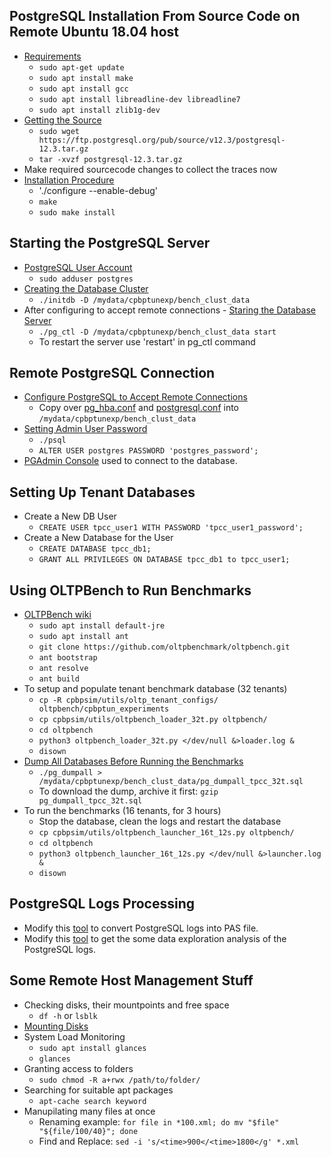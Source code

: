 ## PostgreSQL Installation From Source Code on Remote Ubuntu 18.04 host
* [Requirements](https://www.postgresql.org/docs/current/install-requirements.html)
    + `sudo apt-get update`
    + `sudo apt install make`
    + `sudo apt install gcc`
    + `sudo apt install libreadline-dev libreadline7`
    + `sudo apt install zlib1g-dev`
* [Getting the Source](https://www.postgresql.org/docs/current/install-getsource.html)
    + `sudo wget  https://ftp.postgresql.org/pub/source/v12.3/postgresql-12.3.tar.gz`
    + `tar -xvzf postgresql-12.3.tar.gz`
* Make required sourcecode changes to collect the traces now
* [Installation Procedure](https://www.postgresql.org/docs/current/install-procedure.html)
    + './configure --enable-debug'
    + `make`
    + `sudo make install`

## Starting the PostgreSQL Server
* [PostgreSQL User Account](https://www.postgresql.org/docs/current/postgres-user.html)
    + `sudo adduser postgres`
* [Creating the Database Cluster](https://www.postgresql.org/docs/current/creating-cluster.html)
    + `./initdb -D /mydata/cpbptunexp/bench_clust_data`
* After configuring to accept remote connections - [Staring the Database Server](https://www.postgresql.org/docs/current/server-start.html)
    + `./pg_ctl -D /mydata/cpbptunexp/bench_clust_data start`
    + To restart the server use 'restart' in pg_ctl command

## Remote PostgreSQL Connection
* [Configure PostgreSQL to Accept Remote Connections](https://blog.bigbinary.com/2016/01/23/configure-postgresql-to-allow-remote-connection.html)
    + Copy over [pg_hba.conf](pg_hba.conf) and [postgresql.conf](postgresql.conf) into `/mydata/cpbptunexp/bench_clust_data`
* [Setting Admin User Password](https://stackoverflow.com/questions/7695962/postgresql-password-authentication-failed-for-user-postgres)
    + `./psql`
    + `ALTER USER postgres PASSWORD 'postgres_password';`
* [PGAdmin Console](https://www.pgadmin.org/) used to connect to the database.

## Setting Up Tenant Databases
* Create a New DB User
    + `CREATE USER tpcc_user1 WITH PASSWORD 'tpcc_user1_password';`
* Create a New Database for the User
    + `CREATE DATABASE tpcc_db1;`
    + `GRANT ALL PRIVILEGES ON DATABASE tpcc_db1 to tpcc_user1;`

## Using OLTPBench to Run Benchmarks
* [OLTPBench wiki](https://github.com/oltpbenchmark/oltpbench/wiki)
    + `sudo apt install default-jre`
    + `sudo apt install ant`
    + `git clone https://github.com/oltpbenchmark/oltpbench.git`
    + `ant bootstrap`
    + `ant resolve`
    + `ant build`
* To setup and populate tenant benchmark database (32 tenants)
    + `cp -R cpbpsim/utils/oltp_tenant_configs/ oltpbench/cpbptun_experiments`
    + `cp cpbpsim/utils/oltpbench_loader_32t.py oltpbench/`
    + `cd oltpbench`
    + `python3 oltpbench_loader_32t.py </dev/null &>loader.log &`
    + `disown`
* [Dump All Databases Before Running the Benchmarks](https://www.postgresql.org/docs/12/backup-dump.html)
    + `./pg_dumpall > /mydata/cpbptunexp/bench_clust_data/pg_dumpall_tpcc_32t.sql`
    + To download the dump, archive it first: `gzip pg_dumpall_tpcc_32t.sql`
* To run the benchmarks (16 tenants, for 3 hours)
    + Stop the database, clean the logs and restart the database
    + `cp cpbpsim/utils/oltpbench_launcher_16t_12s.py oltpbench/`
    + `cd oltpbench`
    + `python3 oltpbench_launcher_16t_12s.py </dev/null &>launcher.log &`
    + `disown`
    
## PostgreSQL Logs Processing
* Modify this [tool](../utils/pg_logs_to_pas_conv.py) to convert PostgreSQL logs into PAS file.
* Modify this [tool](../utils/pg_logs_analyzer.py) to get the some data exploration analysis of the PostgreSQL logs.

## Some Remote Host Management Stuff
* Checking disks, their mountpoints and free space
    + `df -h` or `lsblk`
* [Mounting Disks](https://unix.stackexchange.com/questions/315063/mount-wrong-fs-type-bad-option-bad-superblock#315070)
* System Load Monitoring
    + `sudo apt install glances`
    + `glances`
* Granting access to folders
    + `sudo chmod -R a+rwx /path/to/folder/`
* Searching for suitable apt packages
    + `apt-cache search keyword`
* Manupilating many files at once
    + Renaming example: `for file in *100.xml; do mv "$file" "${file/100/40}"; done`
    + Find and Replace: `sed -i 's/<time>900</<time>1800</g' *.xml`
